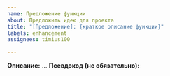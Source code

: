 ```yaml
---
name: Предложение функции
about: Предложить идею для проекта
title: "[Предложение]: {краткое описание функции}"
labels: enhancement
assignees: timius100

---
```


**Описание:** ...
**Псевдокод (не обязательно):**
```
```

